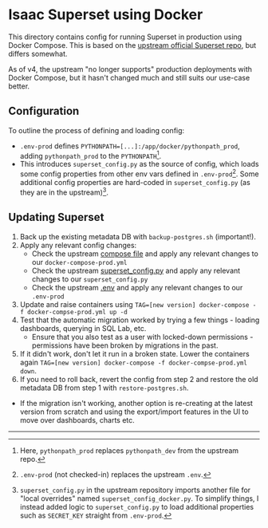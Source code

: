 # Isaac Superset using Docker
This directory contains config for running Superset in production using Docker Compose. This is based on the [upstream official Superset repo](https://github.com/apache/superset/tree/master/docker), but differs somewhat.

As of v4, the upstream "no longer supports" production deployments with Docker Compose, but it hasn't changed much and still suits our use-case better.

## Configuration
To outline the process of defining and loading config:

 * `.env-prod` defines `PYTHONPATH=[...]:/app/docker/pythonpath_prod`, adding `pythonpath_prod` to the `PYTHONPATH`[^1].
 * This introduces `superset_config.py` as the source of config, which loads some config properties from other env vars defined in `.env-prod`[^2]. Some additional config properties are hard-coded in `superset_config.py` (as they are in the upstream)[^3].

## Updating Superset
1. Back up the existing metadata DB with `backup-postgres.sh` (important!).
2. Apply any relevant config changes:
    * Check the upstream [compose file](https://github.com/apache/superset/blob/master/docker-compose-image-tag.yml) and apply any relevant changes to our `docker-compose-prod.yml`
    * Check the upstream [superset_config.py](https://github.com/apache/superset/blob/master/docker/pythonpath_dev/superset_config.py) and apply any relevant changes to our `superset_config.py`
    * Check the upstream [.env](https://github.com/apache/superset/blob/master/docker/.env) and apply any relevant changes to our `.env-prod`
3. Update and raise containers using `TAG=[new version] docker-compose -f docker-compse-prod.yml up -d`
4. Test that the automatic migration worked by trying a few things - loading dashboards, querying in SQL Lab, etc.
    * Ensure that you also test as a user with locked-down permissions - permissions have been broken by migrations in the past. 
5. If it didn't work, don't let it run in a broken state. Lower the containers again `TAG=[new version] docker-compose -f docker-compse-prod.yml down`.
6. If you need to roll back, revert the config from step 2 and restore the old metadata DB from step 1 with `restore-postgres.sh`.

* If the migration isn't working, another option is re-creating at the latest version from scratch and using the export/import features in the UI to move over dashboards, charts etc. 

---

[^1]: Here, `pythonpath_prod` replaces `pythonpath_dev` from the upstream repo. 
[^2]: `.env-prod` (not checked-in) replaces the upstream `.env`.
[^3]: `superset_config.py` in the upstream repository imports another file for "local overrides" named `superset_config_docker.py`. To simplify things, I instead added logic to `superset_config.py` to load additional properties such as `SECRET_KEY` straight from `.env-prod`.


